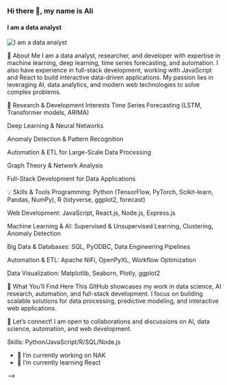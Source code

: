 ### Hi there 👋, my name is Ali
#### I am a data analyst
![I am a data analyst](https://arturssmirnovs.github.io/github-profile-readme-generator/images/banner.png)

👋 About Me
I am a data analyst, researcher, and developer with expertise in machine learning, deep learning, time series forecasting, and automation. I also have experience in full-stack development, working with JavaScript and React to build interactive data-driven applications. My passion lies in leveraging AI, data analytics, and modern web technologies to solve complex problems.

🔬 Research & Development Interests
Time Series Forecasting (LSTM, Transformer models, ARIMA)

Deep Learning & Neural Networks

Anomaly Detection & Pattern Recognition

Automation & ETL for Large-Scale Data Processing

Graph Theory & Network Analysis

Full-Stack Development for Data Applications

💡 Skills & Tools
Programming: Python (TensorFlow, PyTorch, Scikit-learn, Pandas, NumPy), R (tidyverse, ggplot2, forecast)

Web Development: JavaScript, React.js, Node.js, Express.js

Machine Learning & AI: Supervised & Unsupervised Learning, Clustering, Anomaly Detection

Big Data & Databases: SQL, PyODBC, Data Engineering Pipelines

Automation & ETL: Apache NiFi, OpenPyXL, Workflow Optimization

Data Visualization: Matplotlib, Seaborn, Plotly, ggplot2

🎯 What You’ll Find Here
This GitHub showcases my work in data science, AI research, automation, and full-stack development. I focus on building scalable solutions for data processing, predictive modeling, and interactive web applications.

📩 Let’s connect! I am open to collaborations and discussions on AI, data science, automation, and web development.

Skills: Python/JavaScript/R/SQL/Node.js

- 🔭 I’m currently working on NAK  
- 🌱 I’m currently learning React 





-->
